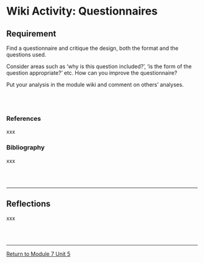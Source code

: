 # Wiki Activity: Questionnaires


## Requirement
Find a questionnaire and critique the design, both the format and the questions used.

Consider areas such as ‘why is this question included?’, ‘is the form of the question appropriate?’ etc. How can you improve the questionnaire?

Put your analysis in the module wiki and comment on others’ analyses.

<br><br>

### References
xxx

### Bibliography
xxx

<br><br>

---


## Reflections
xxx

<br><br>

---

[Return to Module 7 Unit 5](RMPP_Unit05.md)
